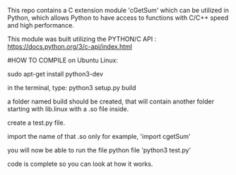 This repo contains a C extension module 'cGetSum' which can be utilized in Python, which allows Python to have access to functions with C/C++ speed and high performance.

This module was built utilizing the PYTHON/C API : https://docs.python.org/3/c-api/index.html

#HOW TO COMPILE on Ubuntu Linux:

sudo apt-get install python3-dev

in the terminal, type: python3 setup.py build

a folder named build should be created, that will contain another folder starting with lib.linux with a .so file inside.

create a test.py file.

import the name of that .so only for example, 'import cgetSum'

you will now be able to run the file python file 'python3 test.py'

code is complete so you can look at how it works.
